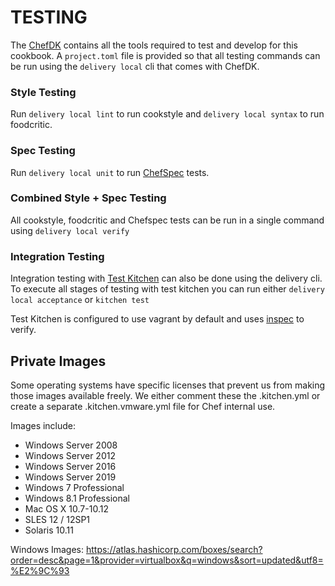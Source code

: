# TESTING #

The [ChefDK](https://docs.chef.io/about_chefdk.html) contains all the tools required to test and develop for this cookbook. A `project.toml` file is provided so that all testing commands can be run using the `delivery local` cli that comes with ChefDK.

### Style Testing ###
Run `delivery local lint` to run cookstyle and `delivery local syntax` to run foodcritic.

### Spec Testing ###
Run `delivery local unit` to run [ChefSpec](https://github.com/chefspec/chefspec) tests.

### Combined Style + Spec Testing ###
All cookstyle, foodcritic and Chefspec tests can be run in a single command using `delivery local verify`

### Integration Testing ###
Integration testing with [Test Kitchen](https://docs.chef.io/kitchen.html) can also be done using the delivery cli. To execute all stages of testing with test kitchen you can run either `delivery local acceptance` or `kitchen test`

Test Kitchen is configured to use vagrant by default and uses [inspec](https://www.inspec.io/) to verify.

## Private Images

Some operating systems have specific licenses that prevent us from making those images available freely. We either comment these the .kitchen.yml or create a separate .kitchen.vmware.yml file for Chef internal use.

Images include:

- Windows Server 2008
- Windows Server 2012
- Windows Server 2016
- Windows Server 2019
- Windows 7 Professional
- Windows 8.1 Professional
- Mac OS X 10.7-10.12
- SLES 12 / 12SP1
- Solaris 10.11

Windows Images: https://atlas.hashicorp.com/boxes/search?order=desc&page=1&provider=virtualbox&q=windows&sort=updated&utf8=%E2%9C%93